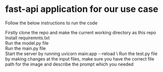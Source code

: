 # fast-api application for our use case 
Follow the below instructions to run the code 

Firstly clone the repo and make the current working directory as this repo \
Install requiremnts.txt \
Run the model.py file \
Run the main.py file \
Start the server by running uvicorn main:app --reload \ 
Run the test.py file by making changes at the input files, make sure you have the correct file path for the image and describe the prompt which you needed 

